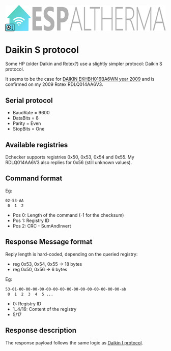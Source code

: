 ![](doc/images/logo.png)

# Daikin S protocol

Some HP (older Daikin and Rotex?) use a slightly simpler protocol: Daikin S protocol.

It seems to be the case for [DAIKIN EKHBH016BA6WN year 2009](https://github.com/raomin/ESPAltherma/issues/46) and is confirmed on my 2009 Rotex RDLQ014AA6V3.

## Serial protocol
- BaudRate = 9600
- DataBits = 8
- Parity = Even
- StopBits = One

## Available registries

Dchecker supports registries 0x50, 0x53, 0x54 and 0x55. My RDLQ014AA6V3 also replies for 0x56 (still unknown values).

## Command format
Eg:
```
02-53-AA
 0  1  2
```
- Pos 0: Length of the command (-1 for the checksum)
- Pos 1: Registry ID
- Pos 2: CRC - SumAndInvert

## Response Message format

Reply length is hard-coded, depending on the queried registry:
- reg 0x53, 0x54, 0x55 -> 18 bytes
- reg 0x50, 0x56 -> 6 bytes

Eg:
```
53-01-00-00-00-00-00-00-00-00-00-00-00-00-00-00-00-ab
 0  1  2  3  4  5 ...
```

- 0: Registry ID
- 1..4/16: Content of the registry
- 5/17

## Response description

The response payload follows the same logic as [Daikin I protocol](Daikin%20I%20protocol.md).
